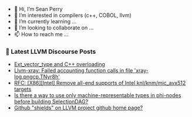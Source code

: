 - 👋 Hi, I’m Sean Perry
- 👀 I’m interested in compilers (c++, COBOL, llvm)
- 🌱 I’m currently learning ...
- 💞️ I’m looking to collaborate on ...
- 📫 How to reach me ...

<!---
s66perry/s66perry is a ✨ special ✨ repository because its `README.md` (this file) appears on your GitHub profile.
You can click the Preview link to take a look at your changes.
--->
### 📕 Latest LLVM Discourse Posts

<!-- DISCOURSE-LLVM:START -->
- [Ext_vector_type and C++ overloading](https://discourse.llvm.org/t/ext-vector-type-and-c-overloading/71274#post_2)
- [Llvm-xray: Failed accounting function calls in file &#39;xray-log.pngcp.TNyr8h&#39;](https://discourse.llvm.org/t/llvm-xray-failed-accounting-function-calls-in-file-xray-log-pngcp-tnyr8h/71316#post_1)
- [RFC: [X86][Intel] Remove all-end supports of Intel knl/knm/mic_avx512 targets](https://discourse.llvm.org/t/rfc-x86-intel-remove-all-end-supports-of-intel-knl-knm-mic-avx512-targets/70901#post_9)
- [Is there a way to use only machine-representable types in phi-nodes before building SelectionDAG?](https://discourse.llvm.org/t/is-there-a-way-to-use-only-machine-representable-types-in-phi-nodes-before-building-selectiondag/71315#post_1)
- [Github &quot;shields&quot; on LLVM project github home page?](https://discourse.llvm.org/t/github-shields-on-llvm-project-github-home-page/71314#post_1)
<!-- DISCOURSE-LLVM:END -->
